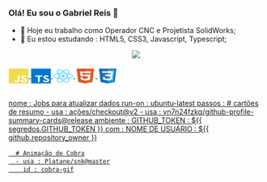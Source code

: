 ### Olá! Eu sou o Gabriel Reis 👋

- 🔭 Hoje eu trabalho como Operador CNC e Projetista SolidWorks;
- 🌱 Eu estou estudando : HTML5, CSS3, Javascript, Typescript;

<div align="center">
  <a href="https://github.com/gabrieldevreis">
  <img height="180em" src="https://github-readme-stats.vercel.app/api?username=Gabrieldevreis&show_icons=true&theme=dracula&include_all_commits=true&count_private=true"/>
</div>

<div style="display: inline_block"><br>
  <img align="center" alt="Gabs-Js" height="30" width="40" src="https://raw.githubusercontent.com/devicons/devicon/master/icons/javascript/javascript-plain.svg">
  <img align="center" alt="Rafa-Ts" height="30" width="40" src="https://raw.githubusercontent.com/devicons/devicon/master/icons/typescript/typescript-plain.svg">
  <img align="center" alt="Rafa-React" height="30" width="40" src="https://raw.githubusercontent.com/devicons/devicon/master/icons/react/react-original.svg">
  <img align="center" alt="Rafa-HTML" height="30" width="40" src="https://raw.githubusercontent.com/devicons/devicon/master/icons/html5/html5-original.svg">
  <img align="center" alt="Rafa-CSS" height="30" width="40" src="https://raw.githubusercontent.com/devicons/devicon/master/icons/css3/css3-original.svg">
</div>
  
  ##

   nome : Jobs para atualizar dados
    run-on : ubuntu-latest
    passos :
      # cartões de resumo
      - usa : ações/checkout@v2
      - usa : vn7n24fzkq/github-profile-summary-cards@release
        ambiente :
          GITHUB_TOKEN : ${{ segredos.GITHUB_TOKEN }}
        com :
          NOME DE USUÁRIO : ${{ github.repository_owner }}

      # Animação de Cobra
      - usa : Platane/snk@master
        id : cobra-gif
